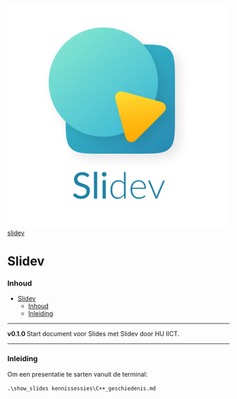 ![logo](./img/logo-title.png) [slidev](logo-id)

# Slidev[](title-id)

### Inhoud[](toc-id)

- [Slidev](#slidev)
    - [Inhoud](#inhoud)
    - [Inleiding](#inleiding)

---

**v0.1.0 [](version-id)** Start document voor Slides met Slidev door HU IICT[](author-id).

---

### Inleiding
Om een presentatie te sarten vanuit de terminal:

`.\show_slides kennissessies\C++_geschiedenis.md`
